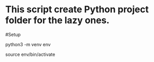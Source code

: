 # This script create Python project folder for the lazy ones.

#Setup

python3 -m venv env

source env/bin/activate